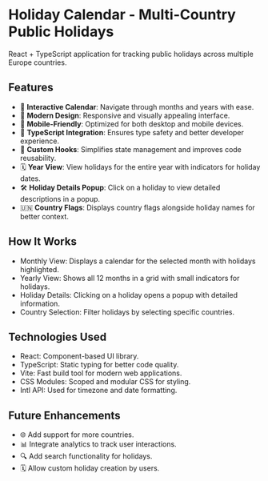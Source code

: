 # Holiday Calendar - Multi-Country Public Holidays

React + TypeScript application for tracking public holidays across multiple Europe countries.

## Features

- 📅 **Interactive Calendar**: Navigate through months and years with ease.
- 🎨 **Modern Design**: Responsive and visually appealing interface.
- 📱 **Mobile-Friendly**: Optimized for both desktop and mobile devices.
- 🔧 **TypeScript Integration**: Ensures type safety and better developer experience.
- 🎯 **Custom Hooks**: Simplifies state management and improves code reusability.
- 🗓️ **Year View**: View holidays for the entire year with indicators for holiday dates.
- 🛠️ **Holiday Details Popup**: Click on a holiday to view detailed descriptions in a popup.
- 🇺🇳 **Country Flags**: Displays country flags alongside holiday names for better context.

## How It Works
- Monthly View: Displays a calendar for the selected month with holidays highlighted.
- Yearly View: Shows all 12 months in a grid with small indicators for holidays.
- Holiday Details: Clicking on a holiday opens a popup with detailed information.
- Country Selection: Filter holidays by selecting specific countries.

## Technologies Used
- React: Component-based UI library.
- TypeScript: Static typing for better code quality.
- Vite: Fast build tool for modern web applications.
- CSS Modules: Scoped and modular CSS for styling.
- Intl API: Used for timezone and date formatting.

## Future Enhancements
- 🌐 Add support for more countries.
- 📊 Integrate analytics to track user interactions.
- 🔍 Add search functionality for holidays.
- 🗓️ Allow custom holiday creation by users.